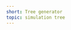 ```yaml
---
short: Tree generator
topic: simulation tree
---
```


<script>
    import Canvas from '$components/projects/Canvas.svelte'
    import { vec } from "$utils/projects.js"
    import { Drawable, Tree } from "./tree"

    const tree = new Tree()

    // insert colors for automatic input generation
    tree.color_branch = '#9C2C77'
    tree.color_leaf = '#FD841F'
    tree.color_debug = '#ff4040'
    
    function reset() {
        const origin = new vec(window.innerWidth / 2, window.innerHeight);
        tree.generate(origin, -Math.PI / 2)
    }

    const setup = (p5) => {
        p5.createCanvas(window.innerWidth, window.innerHeight);

        reset()
    }

    const draw = (p5) => { 
        p5.background(220);

        p5.noStroke();
        for (const drawable of tree.buffer) {
            p5.fill(drawable.terminal ? tree.color_leaf : tree.color_branch);
            p5.quad(drawable.a.x,
                    drawable.a.y,
                    drawable.b.x,
                    drawable.b.y,
                    drawable.c.x,
                    drawable.c.y,
                    drawable.d.x,
                    drawable.d.y);
        }
    }


    let values = tree

    let actions = {
        reset: {
            label: 'refresh',
            function: () => { reset() }
        }
    }
</script>

<div class="relative">
    <Canvas {setup} {draw} bind:values bind:actions />
</div>
